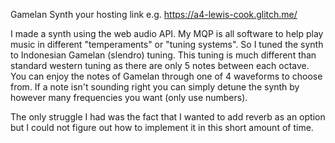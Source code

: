 Gamelan Synth
your hosting link e.g. https://a4-lewis-cook.glitch.me/

I made a synth using the web audio API. My MQP is all software to help play music in different "temperaments" or "tuning systems". So I tuned the synth to Indonesian Gamelan (slendro) tuning.
This tuning is much different than standard western tuning as there are only 5 notes between each octave. You can enjoy the notes of Gamelan through one of 4 waveforms to choose from.
If a note isn't sounding right you can simply detune the synth by however many frequencies you want (only use numbers).

The only struggle I had was the fact that I wanted to add reverb as an option but I could not figure out how to implement it in this short amount of time.